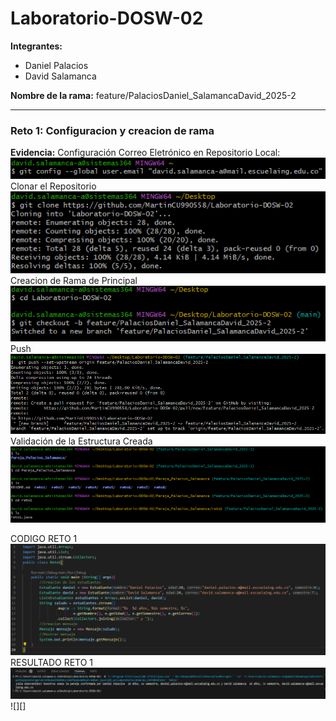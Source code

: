 # Laboratorio-DOSW-02


**Integrantes:**
- Daniel Palacios
- David Salamanca

**Nombre de la rama:** feature/PalaciosDaniel_SalamancaDavid_2025-2

---

### Reto 1: Configuracion y creacion de rama
**Evidencia:**
Configuración Correo Eletrónico en Repositorio Local:
![alt text](img/1.png)
Clonar el Repositorio
![alt text](img/2.png)
Creacion de Rama de Principal
![alt text](img/3.png)
Push
![alt text](img/4.png)
Validación de la Estructura Creada
![alt text](img/5.png)

CODIGO RETO 1
![alt text](img/Codigo1.png)
RESULTADO RETO 1
![alt text](img/Resp1.png)
![][]